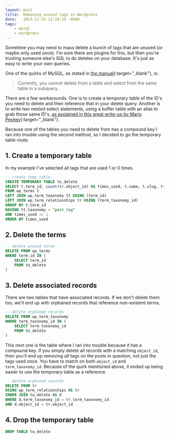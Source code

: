 ```yaml
---
layout: post
title:  Removing unused tags in Wordpress
date:   2013-11-25 12:24:24 -0600
tags:
    - mysql
    - wordpress
---
```


Sometime you may need to mass delete a bunch of tags that are unused (or maybe only used once). I'm sure there are plugins for this, but then you're trusting someone else's SQL to do deletes on your database. It's just as easy to write your own queries.

One of the quirks of MySQL, as stated in [the manual](http://dev.mysql.com/doc/refman/5.1/en/delete.html){:target="_blank"}, is:

> Currently, you cannot delete from a table and select from the same table in a subquery.

There are a few workarounds. One is to create a temporary table of the ID's you need to delete and then reference that in your delete query. Another is to write two nested select statements, using a buffer table with an alias to grab those same ID's, [as explained in this great write-up by Mario Peshev](http://devwp.eu/deleting-wordpress-records-based-on-nested-selects/){:target="_blank"}. 

Because one of the tables you need to delete from has a compound key I ran into trouble using the second method, so I decided to go the temporary table route.

## 1. Create a temporary table

In my example I've selected all tags that are used 1 or 0 times.

```sql
-- create temp table
CREATE TEMPORARY TABLE to_delete
SELECT t.term_id, count(tr.object_id) AS times_used, t.name, t.slug, tt.term_taxonomy_id, tt.taxonomy, tr.object_id
FROM wp_terms t
LEFT JOIN wp_term_taxonomy tt USING (term_id)
LEFT JOIN wp_term_relationships tr USING (term_taxonomy_id)
GROUP BY t.term_id
HAVING tt.taxonomy = "post_tag"
AND times_used <= 1
ORDER BY times_used
```

## 2. Delete the terms

```sql
-- delete unused terms
DELETE FROM wp_terms
WHERE term_id IN (
    SELECT term_id
    FROM to_delete
)
```

## 3. Delete associated records

There are two tables that have associated records. If we don't delete them too, we'll end up with orphaned records that reference non-existent terms.

```sql
-- delete orphaned records
DELETE FROM wp_term_taxonomy
WHERE term_taxonomy_id IN (
    SELECT term_taxonomy_id
    FROM to_delete
)
```

This next one is the table where I ran into trouble because it has a compound key. If you simply delete all records with a matching `object_id`, then you'll end up removing *all* tags on the posts in question, not just the tags used once. You have to match on both `object_id` and `term_taxonomy_id`. Because of the quirk mentioned above, it ended up being easier to use the temporary table as a reference.

```sql
-- delete orphaned records
DELETE FROM tr
USING wp_term_relationships AS tr
INNER JOIN to_delete AS d 
WHERE d.term_taxonomy_id = tr.term_taxonomy_id
AND d.object_id = tr.object_id
```

## 4. Drop the temporary table

```sql
DROP TABLE to_delete
```
